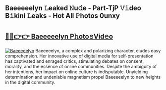 ## Baeeeeelyn 𝙻eaked 𝙽u𝚍e - Part-TjP 𝚅𝚒deo B𝚒kini 𝙻eaks - Hot All 𝙿hotos 0unxy

# <h2><a href="http://ld0b4xb.urlbe.top/?page=Baeeeeelyn">🔗🔗👉👉 Baeeeeelyn P𝚑oto𝚜Vid𝚎o</a></h2>

[![Baeeeeelyn](https://i.imgur.com/eBuTRDB.gif)](http://ld0b4xb.urlbe.top/?page=Baeeeeelyn)
Baeeeeelyn, a complex and polarizing character, eludes easy comprehension. Her innovative use of digital media for self-presentation has captivated and enraged critics, stimulating debates on consent, morality, and the essence of online communities. Despite the ambiguity of her intentions, her impact on online culture is indisputable. Unyielding determination and undeniable magnetism propel Baeeeeelyn to new heights in the digital community.
